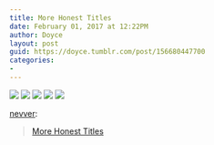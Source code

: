 ```yaml
---
title: More Honest Titles
date: February 01, 2017 at 12:22PM
author: Doyce
layout: post
guid: https://doyce.tumblr.com/post/156680447700
categories:
- 
--- 
```


<img src="https://68.media.tumblr.com/a4e9b7347f9fece1cf1c0a86931692a5/tumblr_okpm9wTt0s1qz6f9yo4_500.jpg"/> 
  
<img src="https://68.media.tumblr.com/3bfa8dac1016dbe3ce43a44011bb5345/tumblr_okpm9wTt0s1qz6f9yo1_500.jpg"/> 
  
<img src="https://68.media.tumblr.com/d3ad0486d1f9487000ed35df8ec3b7b7/tumblr_okpm9wTt0s1qz6f9yo2_500.jpg"/> 
  
<img src="https://68.media.tumblr.com/be7638837caccdfecf3066ca6baaf960/tumblr_okpm9wTt0s1qz6f9yo5_500.jpg"/> 
  
<img src="https://68.media.tumblr.com/47ce9fcbbaca916bfe912ce77a82f436/tumblr_okpm9wTt0s1qz6f9yo3_500.jpg"/> 
  
<p><a href="http://thisisnthappiness.com/post/156679826019/more-honest-titles" class="tumblr_blog" target="_blank">nevver</a>:</p>

<blockquote><p><a href="http://www.collegehumor.com/post/7042756/honest-names-for-2017s-oscar-movies" target="_blank">More Honest Titles</a></p></blockquote> 
